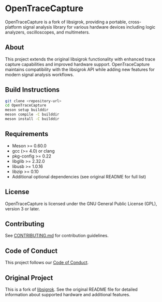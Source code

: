 # OpenTraceCapture

OpenTraceCapture is a fork of libsigrok, providing a portable, cross-platform signal analysis library for various hardware devices including logic analyzers, oscilloscopes, and multimeters.

## About

This project extends the original libsigrok functionality with enhanced trace capture capabilities and improved hardware support. OpenTraceCapture maintains compatibility with the libsigrok API while adding new features for modern signal analysis workflows.

## Build Instructions

```bash
git clone <repository-url>
cd OpenTraceCapture
meson setup builddir
meson compile -C builddir
meson install -C builddir
```

## Requirements

- Meson >= 0.60.0
- gcc (>= 4.0) or clang
- pkg-config >= 0.22
- libglib >= 2.32.0
- libusb >= 1.0.16
- libzip >= 0.10
- Additional optional dependencies (see original README for full list)

## License

OpenTraceCapture is licensed under the GNU General Public License (GPL), version 3 or later.

## Contributing

See [CONTRIBUTING.md](CONTRIBUTING.md) for contribution guidelines.

## Code of Conduct

This project follows our [Code of Conduct](CODE_OF_CONDUCT.md).

## Original Project

This is a fork of [libsigrok](http://sigrok.org/wiki/Libsigrok). See the original README file for detailed information about supported hardware and additional features.
